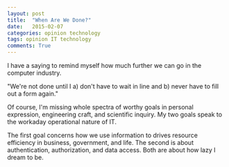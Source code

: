 ```yaml
---
layout: post
title:  "When Are We Done?"
date:   2015-02-07
categories: opinion technology
tags: opinion IT technology 
comments: True
---
```


I have a saying to remind myself how much further we can go in the
computer industry.  

"We're not done until I a) don't have to wait in line and b) never
have to fill out a form again."

Of course, I'm missing whole spectra of worthy goals in personal
expression, engineering craft, and scientific inquiry.  My two goals
speak to the workaday operational nature of IT.

The first goal concerns how we use information to drives resource
efficiency in business, government, and life. The second is about
authentication, authorization, and data access.  Both are about how
lazy I dream to be.
